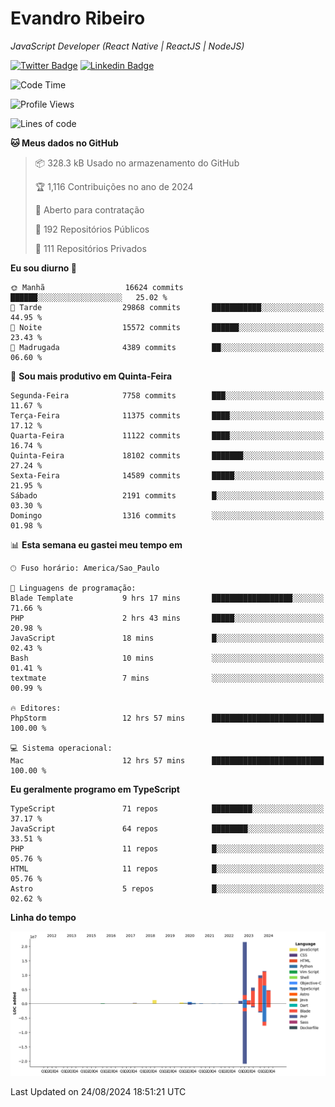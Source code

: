 # Evandro **Ribeiro**

*JavaScript Developer (React Native | ReactJS | NodeJS)*

[![Twitter Badge](https://img.shields.io/badge/-@ribeiroevandro-201B2D?style=flat-square&labelColor=201B2D&logo=twitter&logoColor=white&link=https://twitter.com/ribeiroevandro)](https://twitter.com/ribeiroevandro) 
[![Linkedin Badge](https://img.shields.io/badge/-Evandro%20Ribeiro-201B2D?style=flat-square&logo=Linkedin&logoColor=white&link=https://www.linkedin.com/in/ribeiroevandro)](https://www.linkedin.com/in/ribeiroevandro) 


<!--START_SECTION:waka-->
![Code Time](http://img.shields.io/badge/Code%20Time-4%2C074%20hrs%201%20min-blue)

![Profile Views](http://img.shields.io/badge/Visualizac%C3%B5es%20do%20perfil-0-blue)

![Lines of code](https://img.shields.io/badge/Desde%20o%20Hello%20World%20eu%20escrevi-58.4%20million%20linhas%20de%20c%C3%B3digo-blue)

**🐱 Meus dados no GitHub** 

> 📦 328.3 kB Usado no armazenamento do GitHub 
 > 
> 🏆 1,116 Contribuições no ano de 2024
 > 
> 💼 Aberto para contratação
 > 
> 📜 192 Repositórios Públicos 
 > 
> 🔑 111 Repositórios Privados 
 > 
**Eu sou diurno 🐤** 

```text
🌞 Manhã                  16624 commits       ██████░░░░░░░░░░░░░░░░░░░   25.02 % 
🌆 Tarde                  29868 commits       ███████████░░░░░░░░░░░░░░   44.95 % 
🌃 Noite                  15572 commits       ██████░░░░░░░░░░░░░░░░░░░   23.43 % 
🌙 Madrugada              4389 commits        ██░░░░░░░░░░░░░░░░░░░░░░░   06.60 % 
```
📅 **Sou mais produtivo em Quinta-Feira** 

```text
Segunda-Feira            7758 commits        ███░░░░░░░░░░░░░░░░░░░░░░   11.67 % 
Terça-Feira              11375 commits       ████░░░░░░░░░░░░░░░░░░░░░   17.12 % 
Quarta-Feira             11122 commits       ████░░░░░░░░░░░░░░░░░░░░░   16.74 % 
Quinta-Feira             18102 commits       ███████░░░░░░░░░░░░░░░░░░   27.24 % 
Sexta-Feira              14589 commits       █████░░░░░░░░░░░░░░░░░░░░   21.95 % 
Sábado                   2191 commits        █░░░░░░░░░░░░░░░░░░░░░░░░   03.30 % 
Domingo                  1316 commits        ░░░░░░░░░░░░░░░░░░░░░░░░░   01.98 % 
```


📊 **Esta semana eu gastei meu tempo em** 

```text
🕑︎ Fuso horário: America/Sao_Paulo

💬 Linguagens de programação: 
Blade Template           9 hrs 17 mins       ██████████████████░░░░░░░   71.66 % 
PHP                      2 hrs 43 mins       █████░░░░░░░░░░░░░░░░░░░░   20.98 % 
JavaScript               18 mins             █░░░░░░░░░░░░░░░░░░░░░░░░   02.43 % 
Bash                     10 mins             ░░░░░░░░░░░░░░░░░░░░░░░░░   01.41 % 
textmate                 7 mins              ░░░░░░░░░░░░░░░░░░░░░░░░░   00.99 % 

🔥 Editores: 
PhpStorm                 12 hrs 57 mins      █████████████████████████   100.00 % 

💻 Sistema operacional: 
Mac                      12 hrs 57 mins      █████████████████████████   100.00 % 
```

**Eu geralmente programo em TypeScript** 

```text
TypeScript               71 repos            █████████░░░░░░░░░░░░░░░░   37.17 % 
JavaScript               64 repos            ████████░░░░░░░░░░░░░░░░░   33.51 % 
PHP                      11 repos            █░░░░░░░░░░░░░░░░░░░░░░░░   05.76 % 
HTML                     11 repos            █░░░░░░░░░░░░░░░░░░░░░░░░   05.76 % 
Astro                    5 repos             █░░░░░░░░░░░░░░░░░░░░░░░░   02.62 % 
```



**Linha do tempo**

![Lines of Code chart](https://raw.githubusercontent.com/ribeiroevandro/ribeiroevandro/main/assets/bar_graph.png)


 Last Updated on 24/08/2024 18:51:21 UTC
<!--END_SECTION:waka-->

